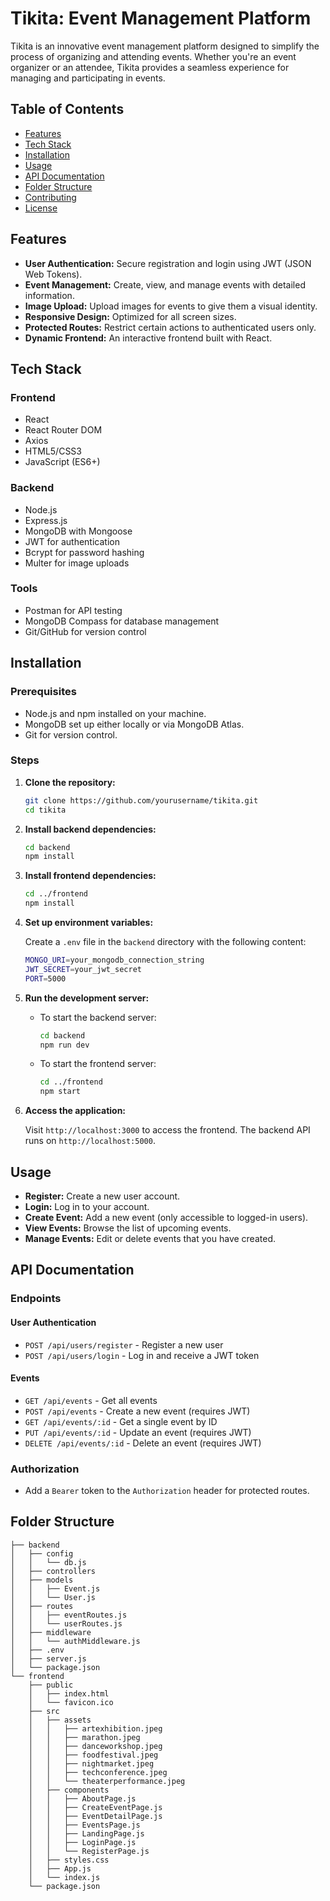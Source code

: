 # Tikita: Event Management Platform

Tikita is an innovative event management platform designed to simplify the process of organizing and attending events. Whether you're an event organizer or an attendee, Tikita provides a seamless experience for managing and participating in events.

## Table of Contents

- [Features](#features)
- [Tech Stack](#tech-stack)
- [Installation](#installation)
- [Usage](#usage)
- [API Documentation](#api-documentation)
- [Folder Structure](#folder-structure)
- [Contributing](#contributing)
- [License](#license)

## Features

- **User Authentication:** Secure registration and login using JWT (JSON Web Tokens).
- **Event Management:** Create, view, and manage events with detailed information.
- **Image Upload:** Upload images for events to give them a visual identity.
- **Responsive Design:** Optimized for all screen sizes.
- **Protected Routes:** Restrict certain actions to authenticated users only.
- **Dynamic Frontend:** An interactive frontend built with React.

## Tech Stack

### Frontend

- React
- React Router DOM
- Axios
- HTML5/CSS3
- JavaScript (ES6+)

### Backend

- Node.js
- Express.js
- MongoDB with Mongoose
- JWT for authentication
- Bcrypt for password hashing
- Multer for image uploads

### Tools

- Postman for API testing
- MongoDB Compass for database management
- Git/GitHub for version control

## Installation

### Prerequisites

- Node.js and npm installed on your machine.
- MongoDB set up either locally or via MongoDB Atlas.
- Git for version control.

### Steps

1. **Clone the repository:**

    ```bash
    git clone https://github.com/yourusername/tikita.git
    cd tikita
    ```

2. **Install backend dependencies:**

    ```bash
    cd backend
    npm install
    ```

3. **Install frontend dependencies:**

    ```bash
    cd ../frontend
    npm install
    ```

4. **Set up environment variables:**

    Create a `.env` file in the `backend` directory with the following content:

    ```bash
    MONGO_URI=your_mongodb_connection_string
    JWT_SECRET=your_jwt_secret
    PORT=5000
    ```

5. **Run the development server:**

    - To start the backend server:

      ```bash
      cd backend
      npm run dev
      ```

    - To start the frontend server:

      ```bash
      cd ../frontend
      npm start
      ```

6. **Access the application:**

   Visit `http://localhost:3000` to access the frontend. The backend API runs on `http://localhost:5000`.

## Usage

- **Register:** Create a new user account.
- **Login:** Log in to your account.
- **Create Event:** Add a new event (only accessible to logged-in users).
- **View Events:** Browse the list of upcoming events.
- **Manage Events:** Edit or delete events that you have created.

## API Documentation

### Endpoints

#### User Authentication

- `POST /api/users/register` - Register a new user
- `POST /api/users/login` - Log in and receive a JWT token

#### Events

- `GET /api/events` - Get all events
- `POST /api/events` - Create a new event (requires JWT)
- `GET /api/events/:id` - Get a single event by ID
- `PUT /api/events/:id` - Update an event (requires JWT)
- `DELETE /api/events/:id` - Delete an event (requires JWT)

### Authorization

- Add a `Bearer` token to the `Authorization` header for protected routes.

## Folder Structure

```plaintext
├── backend
│   ├── config
│   │   └── db.js
│   ├── controllers
│   ├── models
│   │   ├── Event.js
│   │   └── User.js
│   ├── routes
│   │   ├── eventRoutes.js
│   │   └── userRoutes.js
│   ├── middleware
│   │   └── authMiddleware.js
│   ├── .env
│   ├── server.js
│   └── package.json
└── frontend
    ├── public
    │   ├── index.html
    │   └── favicon.ico
    ├── src
    │   ├── assets
    │   │   ├── artexhibition.jpeg
    │   │   ├── marathon.jpeg
    │   │   ├── danceworkshop.jpeg
    │   │   ├── foodfestival.jpeg
    │   │   ├── nightmarket.jpeg
    │   │   ├── techconference.jpeg
    │   │   └── theaterperformance.jpeg
    │   ├── components
    │   │   ├── AboutPage.js
    │   │   ├── CreateEventPage.js
    │   │   ├── EventDetailPage.js
    │   │   ├── EventsPage.js
    │   │   ├── LandingPage.js
    │   │   ├── LoginPage.js
    │   │   └── RegisterPage.js
    │   ├── styles.css
    │   ├── App.js
    │   └── index.js
    └── package.json
